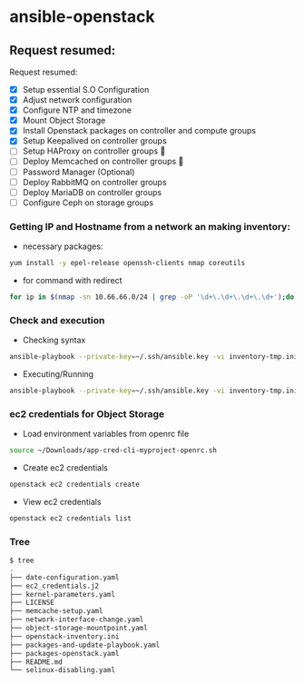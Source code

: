 # ansible-openstack

## Request resumed:
Request resumed:
- [x] Setup essential S.O Configuration
- [x] Adjust network configuration
- [x] Configure NTP and timezone
- [x] Mount Object Storage
- [x] Install Openstack packages on controller and compute groups
- [x] Setup Keepalived on controller groups 
- [ ] Setup HAProxy on controller groups :round_pushpin:
- [ ] Deploy Memcached on controller groups :round_pushpin:
- [ ] Password Manager (Optional)
- [ ] Deploy RabbitMQ on controller groups 
- [ ] Deploy MariaDB on controller groups
- [ ] Configure Ceph on storage groups

### Getting IP and Hostname from a network an making inventory:
- necessary packages:
```bash
yum install -y epel-release openssh-clients nmap coreutils
```
- for command with redirect
```bash
for ip in $(nmap -sn 10.66.66.0/24 | grep -oP '\d+\.\d+\.\d+\.\d+');do echo -e "$(ssh -qi ~/.ssh/ansible.key -o StrictHostKeyChecking=no $ip hostname -s) ansible_host=$ip"|tee -a /tmp/inventory-tmp.txt;done
```
### Check and execution
- Checking syntax
```bash
ansible-playbook --private-key=~/.ssh/ansible.key -vi inventory-tmp.ini first-playbook.yml --syntax-check -vvv
```
- Executing/Running
```bash
ansible-playbook --private-key=~/.ssh/ansible.key -vi inventory-tmp.ini first-playbook.yml
```
### ec2 credentials for Object Storage
- Load environment variables from openrc file
```bash
source ~/Downloads/app-cred-cli-myproject-openrc.sh
```
- Create ec2 credentials
```bash
openstack ec2 credentials create
```
- View ec2 credentials
```bash
openstack ec2 credentials list
```
### Tree
```bash
$ tree
.
├── date-configuration.yaml
├── ec2_credentials.j2
├── kernel-parameters.yaml
├── LICENSE
├── memcache-setup.yaml
├── network-interface-change.yaml
├── object-storage-mountpoint.yaml
├── openstack-inventory.ini
├── packages-and-update-playbook.yaml
├── packages-openstack.yaml
├── README.md
└── selinux-disabling.yaml
```